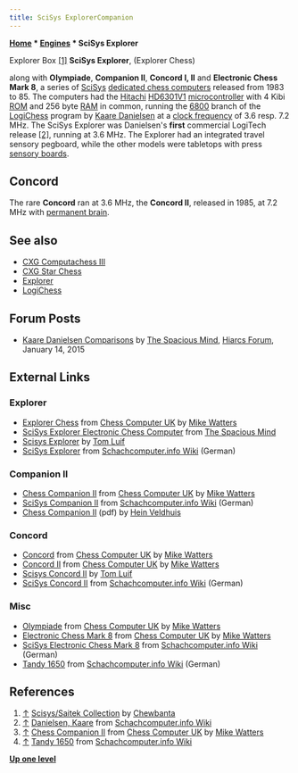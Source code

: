 ```yaml
---
title: SciSys ExplorerCompanion
---
```

**[Home](Home "Home") \* [Engines](Engines "Engines") \* SciSys Explorer**



 [](https://www.flickr.com/photos/10261668@N05/859039420/in/set-72157600922172552) Explorer Box <a id="cite-note-1" href="#cite-ref-1">[1]</a> 
**SciSys Explorer**, (Explorer Chess)  

along with **Olympiade**, **Companion II**, **Concord I, II** and **Electronic Chess Mark 8**, a series of [SciSys](Saitek "Saitek") [dedicated chess computers](Dedicated_Chess_Computers "Dedicated Chess Computers") released from 1983 to 85. 
The computers had the [Hitachi](https://en.wikipedia.org/wiki/Hitachi) [HD6301V1](6800 "6800") [microcontroller](https://en.wikipedia.org/wiki/Microcontroller) with 4 Kibi [ROM](Memory#ROM "Memory") and 256 byte [RAM](Memory#RAM "Memory") in common, running the [6800](6800 "6800") branch of the [LogiChess](LogiChess "LogiChess") program by [Kaare Danielsen](Kaare_Danielsen "Kaare Danielsen") at a [clock frequency](https://en.wikipedia.org/wiki/Clock_rate) of 3.6 resp. 7.2 MHz. 
The SciSys Explorer was Danielsen's **first** commercial LogiTech release <a id="cite-note-2" href="#cite-ref-2">[2]</a>,
running at 3.6 MHz. The Explorer had an integrated travel sensory pegboard, while the other models were tabletops with press [sensory boards](Sensory_Board "Sensory Board").




## Concord


The rare **Concord** ran at 3.6 MHz, the **Concord II**, released in 1985, at 7.2 MHz with [permanent brain](Pondering "Pondering").



## See also


* [CXG Computachess III](CXG_Sensor_Computachess#III "CXG Sensor Computachess")
* [CXG Star Chess](CXG_Star_Chess "CXG Star Chess")
* [Explorer](Explorer "Explorer")
* [LogiChess](LogiChess "LogiChess")


## Forum Posts


* [Kaare Danielsen Comparisons](https://hiarcs.net/forums/viewtopic.php?t=7004) by [The Spacious Mind](The_Spacious_Mind "The Spacious Mind"), [Hiarcs Forum](Computer_Chess_Forums "Computer Chess Forums"), January 14, 2015


## External Links


### Explorer


* [Explorer Chess](http://www.chesscomputeruk.com/html/explorer_chess.html) from [Chess Computer UK](http://www.chesscomputeruk.com/index.html) by [Mike Watters](Mike_Watters "Mike Watters")
* [SciSys Explorer Electronic Chess Computer](http://www.spacious-mind.com/html/explorer.html) from [The Spacious Mind](The_Spacious_Mind "The Spacious Mind")
* [Scisys Explorer](https://tluif.home.xs4all.nl/chescom/EngScisExpl.html) by [Tom Luif](Tom_Luif "Tom Luif")
* [SciSys Explorer](https://www.schach-computer.info/wiki/index.php/SciSys_Explorer) from [Schachcomputer.info Wiki](https://www.schach-computer.info/wiki/index.php/Hauptseite_En) (German)


### Companion II


* [Chess Companion II](http://www.chesscomputeruk.com/html/chess_companion_ii.html) from [Chess Computer UK](http://www.chesscomputeruk.com/index.html) by [Mike Watters](Mike_Watters "Mike Watters")
* [SciSys Companion II](https://www.schach-computer.info/wiki/index.php/SciSys_Companion_II) from [Schachcomputer.info Wiki](https://www.schach-computer.info/wiki/index.php/Hauptseite_En) (German)
* [Chess Companion II](http://www.schaakcomputers.nl/hein_veldhuis/database/files/06-1983%20%5BJ-0601%5D%20SciSys%20-%20Chess%20Companion%20II.pdf) (pdf) by [Hein Veldhuis](Hein_Veldhuis "Hein Veldhuis")


### Concord


* [Concord](http://www.chesscomputeruk.com/html/concord.html) from [Chess Computer UK](http://www.chesscomputeruk.com/index.html) by [Mike Watters](Mike_Watters "Mike Watters")
* [Concord II](http://www.chesscomputeruk.com/html/concord_ii.html) from [Chess Computer UK](http://www.chesscomputeruk.com/index.html) by [Mike Watters](Mike_Watters "Mike Watters")
* [Scisys Concord II](https://tluif.home.xs4all.nl/chescom/EngSciConc2.html) by [Tom Luif](Tom_Luif "Tom Luif")
* [SciSys Concord II](https://www.schach-computer.info/wiki/index.php/SciSys_Concord_II) from [Schachcomputer.info Wiki](https://www.schach-computer.info/wiki/index.php/Hauptseite_En) (German)






### Misc


* [Olympiade](http://www.chesscomputeruk.com/html/olympiade.html) from [Chess Computer UK](http://www.chesscomputeruk.com/index.html) by [Mike Watters](Mike_Watters "Mike Watters")
* [Electronic Chess Mark 8](http://www.chesscomputeruk.com/html/electronic_chess_mark_8.html) from [Chess Computer UK](http://www.chesscomputeruk.com/index.html) by [Mike Watters](Mike_Watters "Mike Watters")
* [SciSys Electronic Chess Mark 8](https://www.schach-computer.info/wiki/index.php/SciSys_Electronic_Chess_Mark_8) from [Schachcomputer.info Wiki](https://www.schach-computer.info/wiki/index.php/Hauptseite_En) (German)
* [Tandy 1650](https://www.schach-computer.info/wiki/index.php/Tandy_1650) from [Schachcomputer.info Wiki](https://www.schach-computer.info/wiki/index.php/Hauptseite_En) (German)


## References


1. <a id="cite-ref-1" href="#cite-note-1">↑</a> [Scisys/Saitek Collection](https://www.flickr.com/photos/10261668@N05/albums/72157600922172552/with/859039420/) by [Chewbanta](Steve_Blincoe "Steve Blincoe")
2. <a id="cite-ref-2" href="#cite-note-2">↑</a> [Danielsen, Kaare](https://www.schach-computer.info/wiki/index.php/Danielsen,_Kaare) from [Schachcomputer.info Wiki](https://www.schach-computer.info/wiki/index.php/Hauptseite_En)
3. <a id="cite-ref-3" href="#cite-note-3">↑</a> [Chess Companion II](http://www.chesscomputeruk.com/html/chess_companion_ii.html) from [Chess Computer UK](http://www.chesscomputeruk.com/index.html) by [Mike Watters](Mike_Watters "Mike Watters")
4. <a id="cite-ref-4" href="#cite-note-4">↑</a> [Tandy 1650](https://www.schach-computer.info/wiki/index.php/Tandy_1650) from [Schachcomputer.info Wiki](https://www.schach-computer.info/wiki/index.php/Hauptseite_En)

**[Up one level](Engines "Engines")**







 
